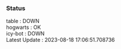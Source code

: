 ### Status


table : DOWN  
hogwarts : OK  
icy-bot : DOWN  
Latest Update : 2023-08-18 17:06:51.708736
